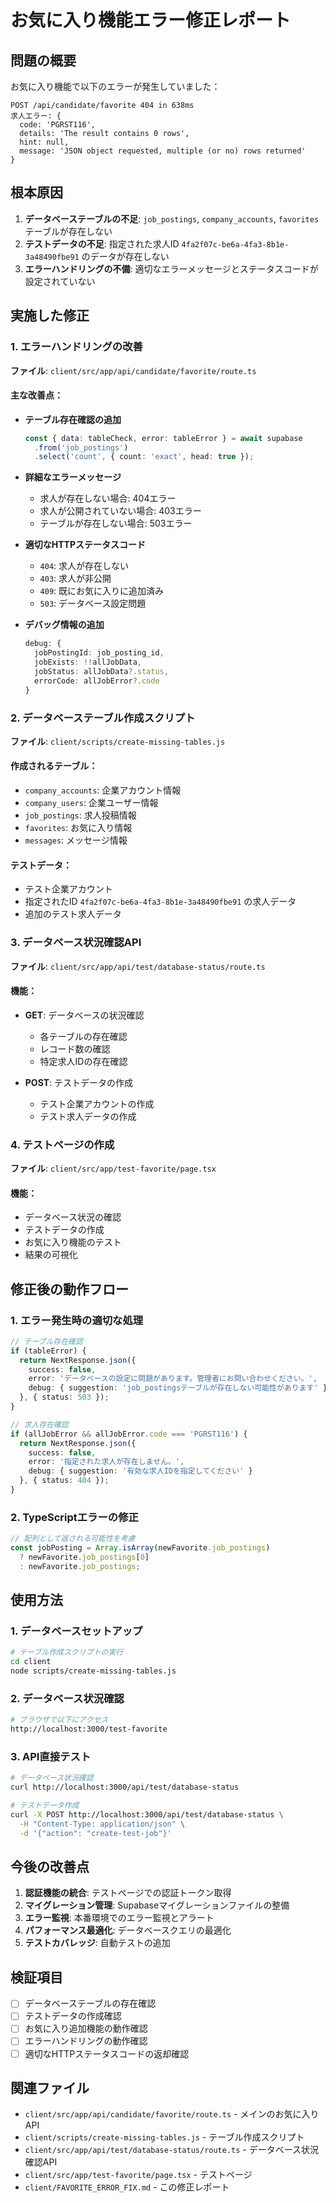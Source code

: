 # お気に入り機能エラー修正レポート

## 問題の概要

お気に入り機能で以下のエラーが発生していました：

```
POST /api/candidate/favorite 404 in 638ms
求人エラー: {
  code: 'PGRST116',
  details: 'The result contains 0 rows',
  hint: null,
  message: 'JSON object requested, multiple (or no) rows returned' 
}
```

## 根本原因

1. **データベーステーブルの不足**: `job_postings`, `company_accounts`, `favorites` テーブルが存在しない
2. **テストデータの不足**: 指定された求人ID `4fa2f07c-be6a-4fa3-8b1e-3a48490fbe91` のデータが存在しない
3. **エラーハンドリングの不備**: 適切なエラーメッセージとステータスコードが設定されていない

## 実施した修正

### 1. エラーハンドリングの改善

**ファイル**: `client/src/app/api/candidate/favorite/route.ts`

#### 主な改善点：

- **テーブル存在確認の追加**
  ```typescript
  const { data: tableCheck, error: tableError } = await supabase
    .from('job_postings')
    .select('count', { count: 'exact', head: true });
  ```

- **詳細なエラーメッセージ**
  - 求人が存在しない場合: 404エラー
  - 求人が公開されていない場合: 403エラー
  - テーブルが存在しない場合: 503エラー

- **適切なHTTPステータスコード**
  - `404`: 求人が存在しない
  - `403`: 求人が非公開
  - `409`: 既にお気に入りに追加済み
  - `503`: データベース設定問題

- **デバッグ情報の追加**
  ```typescript
  debug: {
    jobPostingId: job_posting_id,
    jobExists: !!allJobData,
    jobStatus: allJobData?.status,
    errorCode: allJobError?.code
  }
  ```

### 2. データベーステーブル作成スクリプト

**ファイル**: `client/scripts/create-missing-tables.js`

#### 作成されるテーブル：

- `company_accounts`: 企業アカウント情報
- `company_users`: 企業ユーザー情報
- `job_postings`: 求人投稿情報
- `favorites`: お気に入り情報
- `messages`: メッセージ情報

#### テストデータ：

- テスト企業アカウント
- 指定されたID `4fa2f07c-be6a-4fa3-8b1e-3a48490fbe91` の求人データ
- 追加のテスト求人データ

### 3. データベース状況確認API

**ファイル**: `client/src/app/api/test/database-status/route.ts`

#### 機能：

- **GET**: データベースの状況確認
  - 各テーブルの存在確認
  - レコード数の確認
  - 特定求人IDの存在確認

- **POST**: テストデータの作成
  - テスト企業アカウントの作成
  - テスト求人データの作成

### 4. テストページの作成

**ファイル**: `client/src/app/test-favorite/page.tsx`

#### 機能：

- データベース状況の確認
- テストデータの作成
- お気に入り機能のテスト
- 結果の可視化

## 修正後の動作フロー

### 1. エラー発生時の適切な処理

```typescript
// テーブル存在確認
if (tableError) {
  return NextResponse.json({
    success: false,
    error: 'データベースの設定に問題があります。管理者にお問い合わせください。',
    debug: { suggestion: 'job_postingsテーブルが存在しない可能性があります' }
  }, { status: 503 });
}

// 求人存在確認
if (allJobError && allJobError.code === 'PGRST116') {
  return NextResponse.json({
    success: false,
    error: '指定された求人が存在しません。',
    debug: { suggestion: '有効な求人IDを指定してください' }
  }, { status: 404 });
}
```

### 2. TypeScriptエラーの修正

```typescript
// 配列として返される可能性を考慮
const jobPosting = Array.isArray(newFavorite.job_postings) 
  ? newFavorite.job_postings[0] 
  : newFavorite.job_postings;
```

## 使用方法

### 1. データベースセットアップ

```bash
# テーブル作成スクリプトの実行
cd client
node scripts/create-missing-tables.js
```

### 2. データベース状況確認

```bash
# ブラウザで以下にアクセス
http://localhost:3000/test-favorite
```

### 3. API直接テスト

```bash
# データベース状況確認
curl http://localhost:3000/api/test/database-status

# テストデータ作成
curl -X POST http://localhost:3000/api/test/database-status \
  -H "Content-Type: application/json" \
  -d '{"action": "create-test-job"}'
```

## 今後の改善点

1. **認証機能の統合**: テストページでの認証トークン取得
2. **マイグレーション管理**: Supabaseマイグレーションファイルの整備
3. **エラー監視**: 本番環境でのエラー監視とアラート
4. **パフォーマンス最適化**: データベースクエリの最適化
5. **テストカバレッジ**: 自動テストの追加

## 検証項目

- [ ] データベーステーブルの存在確認
- [ ] テストデータの作成確認
- [ ] お気に入り追加機能の動作確認
- [ ] エラーハンドリングの動作確認
- [ ] 適切なHTTPステータスコードの返却確認

## 関連ファイル

- `client/src/app/api/candidate/favorite/route.ts` - メインのお気に入りAPI
- `client/scripts/create-missing-tables.js` - テーブル作成スクリプト
- `client/src/app/api/test/database-status/route.ts` - データベース状況確認API
- `client/src/app/test-favorite/page.tsx` - テストページ
- `client/FAVORITE_ERROR_FIX.md` - この修正レポート